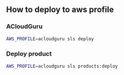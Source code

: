 
## How to deploy to aws profile

### ACloudGuru
```bash
AWS_PROFILE=acloudguru sls deploy
```

### Deploy product

```bash
AWS_PROFILE=acloudguru sls products:deploy